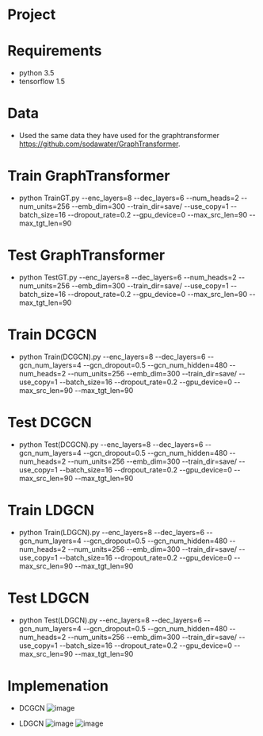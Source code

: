 # Project

# Requirements
  * python 3.5
  * tensorflow 1.5
  
  
# Data
* Used the same data they have used for the graphtransformer https://github.com/sodawater/GraphTransformer.
# Train GraphTransformer
  * python TrainGT.py --enc_layers=8 --dec_layers=6 --num_heads=2 --num_units=256 --emb_dim=300  --train_dir=save/ --use_copy=1 --batch_size=16 --dropout_rate=0.2 --gpu_device=0 --max_src_len=90 --max_tgt_len=90
# Test GraphTransformer
  * python TestGT.py --enc_layers=8 --dec_layers=6 --num_heads=2 --num_units=256 --emb_dim=300  --train_dir=save/ --use_copy=1 --batch_size=16 --dropout_rate=0.2 --gpu_device=0 --max_src_len=90 --max_tgt_len=90

# Train DCGCN
* python Train(DCGCN).py --enc_layers=8 --dec_layers=6 --gcn_num_layers=4 --gcn_dropout=0.5 --gcn_num_hidden=480 --num_heads=2 --num_units=256 --emb_dim=300  --train_dir=save/ --use_copy=1 --batch_size=16 --dropout_rate=0.2 --gpu_device=0 --max_src_len=90 --max_tgt_len=90
# Test DCGCN
* python Test(DCGCN).py --enc_layers=8 --dec_layers=6 --gcn_num_layers=4 --gcn_dropout=0.5 --gcn_num_hidden=480 --num_heads=2 --num_units=256 --emb_dim=300  --train_dir=save/ --use_copy=1 --batch_size=16 --dropout_rate=0.2 --gpu_device=0 --max_src_len=90 --max_tgt_len=90

# Train LDGCN
* python Train(LDGCN).py --enc_layers=8 --dec_layers=6 --gcn_num_layers=4 --gcn_dropout=0.5 --gcn_num_hidden=480 --num_heads=2 --num_units=256 --emb_dim=300  --train_dir=save/ --use_copy=1 --batch_size=16 --dropout_rate=0.2 --gpu_device=0 --max_src_len=90 --max_tgt_len=90

# Test LDGCN
* python Test(LDGCN).py --enc_layers=8 --dec_layers=6 --gcn_num_layers=4 --gcn_dropout=0.5 --gcn_num_hidden=480 --num_heads=2 --num_units=256 --emb_dim=300  --train_dir=save/ --use_copy=1 --batch_size=16 --dropout_rate=0.2 --gpu_device=0 --max_src_len=90 --max_tgt_len=90

# Implemenation
* DCGCN
           ![image](https://user-images.githubusercontent.com/77679146/114119100-04640400-98b8-11eb-8312-df203d463d81.png)

* LDGCN
           ![image](https://user-images.githubusercontent.com/77679146/114119206-34aba280-98b8-11eb-9b41-3e2a39a56901.png)
           ![image](https://user-images.githubusercontent.com/77679146/114119220-3bd2b080-98b8-11eb-9a4e-5ad98c285112.png)




